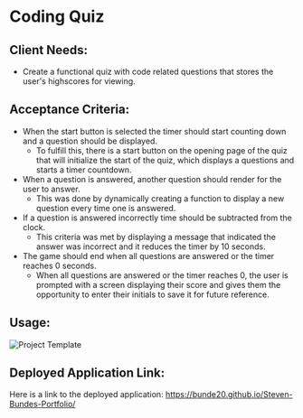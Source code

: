 # Coding Quiz

## Client Needs:
- Create a functional quiz with code related questions that stores the user's highscores for viewing.

## Acceptance Criteria:
- When the start button is selected the timer should start counting down and a question should be displayed.
    - To fulfill this, there is a start button on the opening page of the quiz that will initialize the start of the quiz, which displays a questions and starts a timer countdown.
- When a question is answered, another question should render for the user to answer.
    - This was done by dynamically creating a function to display a new question every time one is answered.
- If a question is answered incorrectly time should be subtracted from the clock.
    - This criteria was met by displaying a message that indicated the answer was incorrect and it reduces the timer by 10 seconds.
- The game should end when all questions are answered or the timer reaches 0 seconds.
    - When all questions are answered or the timer reaches 0, the user is prompted with a screen displaying their score and gives them the opportunity to enter their initials to save it for future reference. 

## Usage:
![Project Template](https://github.com/Bunde20/Steven-Bundes-Portfolio/assets/135177057/8c1c5924-51bc-4cfa-ad72-a19b5c6d72a2)

## Deployed Application Link:
Here is a link to the deployed application: https://bunde20.github.io/Steven-Bundes-Portfolio/


